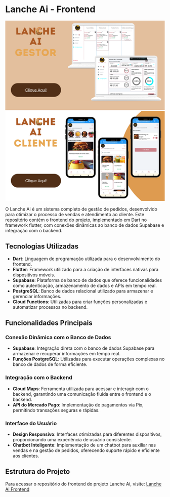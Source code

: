 # Lanche Ai - Frontend

![Lanche Ai](lanche-ai-a.png)
![Lanche Ai](lanche-ai-c.png)


O Lanche Ai é um sistema completo de gestão de pedidos, desenvolvido para otimizar o processo de vendas e atendimento ao cliente. Este repositório contém o frontend do projeto, implementado em Dart no framework flutter, com conexões dinâmicas ao banco de dados Supabase e integração com o backend.

## Tecnologias Utilizadas

- **Dart**: Linguagem de programação utilizada para o desenvolvimento do frontend.
- **Flutter**: Framework utilizado para a criação de interfaces nativas para dispositivos móveis.
- **Supabase**: Plataforma de banco de dados que oferece funcionalidades como autenticação, armazenamento de dados e APIs em tempo real.
- **PostgreSQL**: Banco de dados relacional utilizado para armazenar e gerenciar informações.
- **Cloud Functions**: Utilizadas para criar funções personalizadas e automatizar processos no backend.

## Funcionalidades Principais

### Conexão Dinâmica com o Banco de Dados

- **Supabase**: Integração direta com o banco de dados Supabase para armazenar e recuperar informações em tempo real.
- **Funções PostgreSQL**: Utilizadas para executar operações complexas no banco de dados de forma eficiente.

### Integração com o Backend

- **Cloud Maps**: Ferramenta utilizada para acessar e interagir com o backend, garantindo uma comunicação fluida entre o frontend e o backend.
- **API do Mercado Pago**: Implementação de pagamentos via Pix, permitindo transações seguras e rápidas.

### Interface do Usuário

- **Design Responsivo**: Interfaces otimizadas para diferentes dispositivos, proporcionando uma experiência de usuário consistente.
- **Chatbot Inteligente**: Implementação de um chatbot para auxiliar nas vendas e na gestão de pedidos, oferecendo suporte rápido e eficiente aos clientes.

## Estrutura do Projeto


Para acessar o repositório do frontend do projeto Lanche Ai, visite: [Lanche Ai Frontend](https://github.com/criptenor/Lanche-Ai-backend.git)

